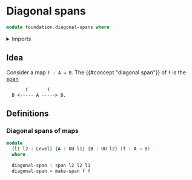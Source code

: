 # Diagonal spans

```agda
module foundation.diagonal-spans where
```

<details><summary>Imports</summary>

```agda
open import foundation.spans
open import foundation.universe-levels
```

</details>

## Idea

Consider a map `f : A → B`. The {{#concept "diagonal span"}} of `f` is the [span](foundation.spans.md)

```text
       f       f
  B <----- A -----> B.
```

## Definitions

### Diagonal spans of maps

```agda
module _
  {l1 l2 : Level} {A : UU l1} {B : UU l2} (f : A → B)
  where

  diagonal-span : span l2 l2 l1
  diagonal-span = make-span f f
```
